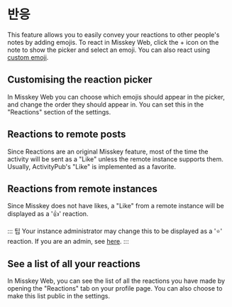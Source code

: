 # 반응
This feature allows you to easily convey your reactions to other people's notes by adding emojis.
To react in Misskey Web, click the + icon on the note to show the picker and select an emoji.
You can also react using [custom emoji](./custom-emoji.md).

## Customising the reaction picker
In Misskey Web you can choose which emojis should appear in the picker, and change the order they should appear in.
You can set this in the "Reactions" section of the settings.

## Reactions to remote posts
Since Reactions are an original Misskey feature, most of the time the activity will be sent as a "Like" unless the remote instance supports them.
Usually, ActivityPub's "Like" is implemented as a favorite.

## Reactions from remote instances
Since Misskey does not have likes, a "Like" from a remote instance will be displayed as a '👍' reaction.

::: 팁
Your instance administrator may change this to be displayed as a '⭐' reaction.
If you are an admin, see [here](../admin/default-reaction.md).
:::

## See a list of all your reactions
In Misskey Web, you can see the list of all the reactions you have made by opening the "Reactions" tab on your profile page.
You can also choose to make this list public in the settings.
